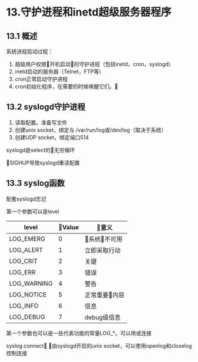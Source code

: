 # 13.守护进程和inetd超级服务器程序

## 13.1 概述

系统进程启动过程：

1. 超级用户权限开机启动的守护进程（包括inetd，cron，syslogd）
2. inetd启动的服务器（Telnet，FTP等）
3. cron正常启动守护进程
4. cron初始化程序，在需要的时候唤醒它们。

## 13.2 syslogd守护进程

1. 读取配置。准备写文件
2. 创建unix socket，绑定与 /var/run/log或/dev/log（取决于系统）
3. 创建UDP socket，绑定端口514

syslogd是select的无穷循环

SIGHUP导致syslogd重读配置

## 13.3 syslog函数

配套syslogd志记

第一个参数可以是level

level | Value | 意义
-|-|-
LOG_EMERG | 0 | 系统不可用
LOG_ALERT| 1 | 立即采取行动
LOG_CRIT|2| 关键
LOG_ERR|3| 错误
LOG_WARNING|4| 警告
LOG_NOTICE|5|正常重要内容
LOG_INFO|6|信息
LOG_DEBUG|7|debug级信息

第一个参数也可以是一些代表功能的常量LOG_*。可以用或连接

syslog connect 由syslogd开启的unix socket，可以使用openlog和closelog控制连接
